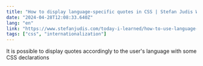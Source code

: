 ```yaml
---
title: "How to display language-specific quotes in CSS | Stefan Judis Web Development"
date: "2024-04-28T12:08:33.640Z"
lang: "en"
link: "https://www.stefanjudis.com/today-i-learned/how-to-use-language-dependent-quotes-in-css/"
tags: ["css", "internationalization"]
---
```


It is possible to display quotes accordingly to the user's language with some CSS declarations